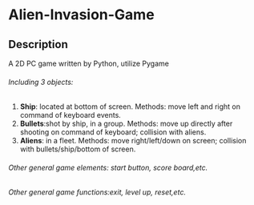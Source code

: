 # Alien-Invasion-Game
## Description
A 2D PC game written by Python, utilize Pygame

###### Including 3 objects:
1. **Ship**: located at bottom of screen. Methods: move left and right on command of keyboard events.
2. **Bullets**:shot by ship, in a group. Methods: move up directly after shooting on command of keyboard; collision with aliens.
3. **Aliens**: in a fleet. Methods: move right/left/down on screen; collision with bullets/ship/bottom of screen.

###### Other general game elements: start button, score board,etc.

###### Other general game functions:exit, level up, reset,etc.
